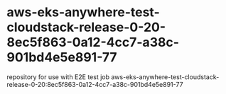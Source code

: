 # aws-eks-anywhere-test-cloudstack-release-0-20-8ec5f863-0a12-4cc7-a38c-901bd4e5e891-77
repository for use with E2E test job aws-eks-anywhere-test-cloudstack-release-0-20:8ec5f863-0a12-4cc7-a38c-901bd4e5e891-77
